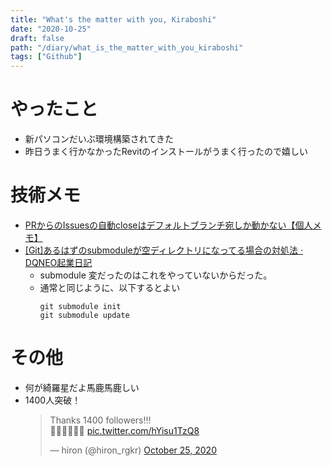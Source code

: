 ```yaml
---
title: "What's the matter with you, Kiraboshi"
date: "2020-10-25"
draft: false
path: "/diary/what_is_the_matter_with_you_kiraboshi"
tags: ["Github"]
---
```


# やったこと

- 新パソコンだいぶ環境構築されてきた
- 昨日うまく行かなかったRevitのインストールがうまく行ったので嬉しい

# 技術メモ

- [PRからのIssuesの自動closeはデフォルトブランチ宛しか動かない【個人メモ】](https://qiita.com/kitamin/items/0b0720b43512210d8860)
- [[Git]あるはずのsubmoduleが空ディレクトリになってる場合の対処法 · DQNEO起業日記](http://dqn.sakusakutto.jp/2013/06/git_submodule_empty_directory.html)
  - submodule 変だったのはこれをやっていないからだった。
  - 通常と同じように、以下するとよい
      ```git
      git submodule init
      git submodule update
      ```
    
# その他

- 何が綺羅星だよ馬鹿馬鹿しい
- 1400人突破！
　　<blockquote class="twitter-tweet"><p lang="en" dir="ltr">Thanks 1400 followers‼︎!<br>🎉🎉🎉🎉🎉🎉 <a href="https://t.co/hYisu1TzQ8">pic.twitter.com/hYisu1TzQ8</a></p>&mdash; hiron (@hiron_rgkr) <a href="https://twitter.com/hiron_rgkr/status/1320287582618464256?ref_src=twsrc%5Etfw">October 25, 2020</a></blockquote> <script async src="https://platform.twitter.com/widgets.js" charset="utf-8"></script>
